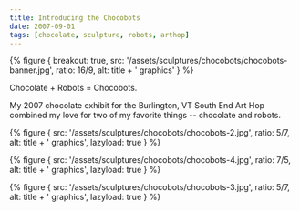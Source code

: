 ```yaml
---
title: Introducing the Chocobots
date: 2007-09-01
tags: [chocolate, sculpture, robots, arthop]
---
```


{% figure {
    breakout: true,
    src: '/assets/sculptures/chocobots/chocobots-banner.jpg',
    ratio: 16/9,
    alt: title + ' graphics'
} %}

Chocolate + Robots = Chocobots.

My 2007 chocolate exhibit for the Burlington, VT South End Art Hop combined my love for two of my favorite things -- chocolate and robots.

{% figure {
    src: '/assets/sculptures/chocobots/chocobots-2.jpg',
    ratio: 5/7,
    alt: title + ' graphics',
    lazyload: true
} %}

{% figure {
    src: '/assets/sculptures/chocobots/chocobots-4.jpg',
    ratio: 7/5,
    alt: title + ' graphics',
    lazyload: true
} %}

{% figure {
    src: '/assets/sculptures/chocobots/chocobots-3.jpg',
    ratio: 5/7,
    alt: title + ' graphics',
    lazyload: true
} %}
